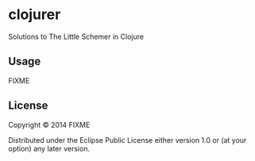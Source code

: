 # clojurer

Solutions to The Little Schemer in Clojure

## Usage

FIXME

## License

Copyright © 2014 FIXME

Distributed under the Eclipse Public License either version 1.0 or (at
your option) any later version.

